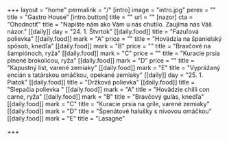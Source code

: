 +++
layout = "home"
permalink = "/"
[intro]
image = "intro.jpg"
perex = ""
title = "Gastro House"
[intro.button]
title = ""
url = ""
[nazor]
cta = "Ohodnotiť"
title = "Napíšte nám ako Vám u nás chutilo. Zaujíma nás Váš názor."
[[daily]]
day = "24. 1. Štvrtok"
[[daily.food]]
title = "Fazuľová polievka"
[[daily.food]]
mark = "A"
price = ""
title = "Hovädzia na španielský spôsob, knedľa"
[[daily.food]]
mark = "B"
price = ""
title = "Bravčové na šampiónoch, ryža"
[[daily.food]]
mark = "C"
price = ""
title = "Kuracie prsia plnené brokolicou, ryža"
[[daily.food]]
mark = "D"
price = ""
title = "Kapustný list, varené zemiaky"
[[daily.food]]
mark = "E"
title = "Vyprážaný encián s tatárskou omáčkou, opekané zemiaky"
[[daily]]
day = "25. 1. Piatok"
[[daily.food]]
title = "Držková polievka"
[[daily.food]]
title = "Slepačia polievka "
[[daily.food]]
mark = "A"
title = "Hovädzie chilli con carne, ryža"
[[daily.food]]
mark = "B"
title = "Bravčový gulás, knedľa"
[[daily.food]]
mark = "C"
title = "Kuracie prsia na grile, varené zemiaky"
[[daily.food]]
mark = "D"
title = "Špenátové halušky s nivovou omáčkou"
[[daily.food]]
mark = "E"
title = "Lasagne"

+++
